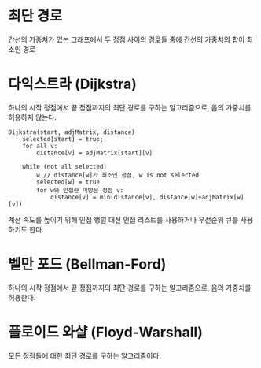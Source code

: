 # 최단 경로

간선의 가중치가 있는 그래프에서 두 정점 사이의 경로들 중에 간선의 가중치의 합이 최소인 경로



# 다익스트라 (Dijkstra)

하나의 시작 정점에서 끝 정점까지의 최단 경로를 구하는 알고리즘으로, 음의 가중치를 허용하지 않는다.

```
Dijkstra(start, adjMatrix, distance)
	selected[start] = true;
	for all v:
		distance[v] = adjMatrix[start][v]
	
	while (not all selected)
		w // distance[w]가 최소인 정점, w is not selected
        selected[w] = true
        for w와 인접한 미방문 정점 v:
        	distance[v] = min(distance[v], distance[w]+adjMatrix[w][v])
```



계산 속도를 높이기 위해 인접 행렬 대신 인접 리스트를 사용하거나 우선순위 큐를 사용하기도 한다.





# 벨만 포드 (Bellman-Ford)

하나의 시작 정점에서 끝 정점까지의 최단 경로를 구하는 알고리즘으로, 음의 가중치를 허용한다.



# 플로이드 와샬 (Floyd-Warshall)

모든 정점들에 대한 최단 경로를 구하는 알고리즘이다.